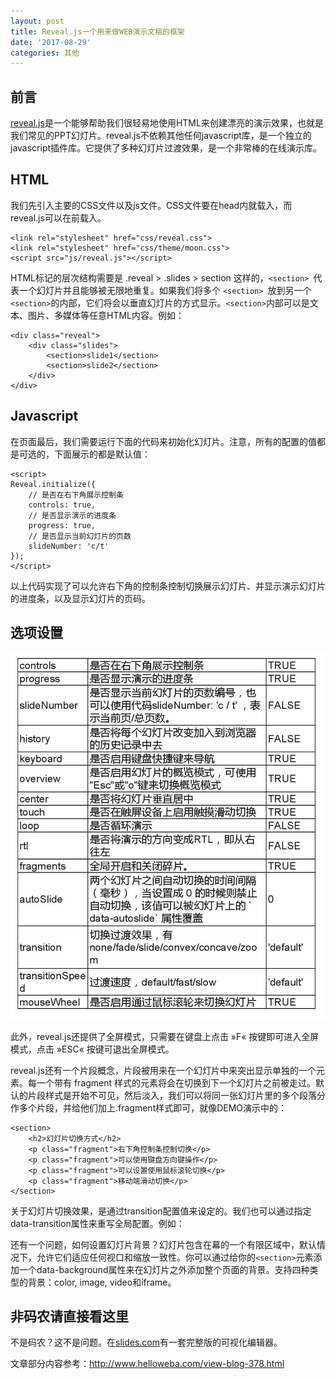 ```yaml
---
layout: post
title: Reveal.js一个用来做WEB演示文稿的框架
date: '2017-08-29'
categories: 其他
---
```


## 前言

[reveal.js](https://github.com/hakimel/reveal.js)是一个能够帮助我们很轻易地使用HTML来创建漂亮的演示效果，也就是我们常见的PPT幻灯片。reveal.js不依赖其他任何javascript库，是一个独立的javascript插件库。它提供了多种幻灯片过渡效果，是一个非常棒的在线演示库。

## HTML

我们先引入主要的CSS文件以及js文件。CSS文件要在head内就载入，而reveal.js可以在</body>前载入。

	<link rel="stylesheet" href="css/reveal.css"> 
	<link rel="stylesheet" href="css/theme/moon.css"> 
	<script src="js/reveal.js"></script>

HTML标记的层次结构需要是 .reveal > .slides > section 这样的，`<section> `代表一个幻灯片并且能够被无限地重复。如果我们将多个 `<section> `放到另一个` <section>`的内部，它们将会以垂直幻灯片的方式显示。`<section>`内部可以是文本、图片、多媒体等任意HTML内容。例如：

	<div class="reveal"> 
	    <div class="slides"> 
	        <section>slide1</section> 
	        <section>slide2</section> 
	    </div> 
	</div>

## Javascript

在页面最后，我们需要运行下面的代码来初始化幻灯片。注意，所有的配置的值都是可选的，下面展示的都是默认值：

	<script> 
	Reveal.initialize({ 
	    // 是否在右下角展示控制条 
	    controls: true, 
	    // 是否显示演示的进度条 
	    progress: true, 
	    // 是否显示当前幻灯片的页数 
	    slideNumber: 'c/t' 
	}); 
	</script>

以上代码实现了可以允许右下角的控制条控制切换展示幻灯片、并显示演示幻灯片的进度条，以及显示幻灯片的页码。

## 选项设置

![](/image/2017-08-29-2-1.jpg)

此外，reveal.js还提供了全屏模式，只需要在键盘上点击 »F« 按键即可进入全屏模式，点击 »ESC« 按键可退出全屏模式。

reveal.js还有一个片段概念，片段被用来在一个幻灯片中来突出显示单独的一个元素。每一个带有 fragment 样式的元素将会在切换到下一个幻灯片之前被走过。默认的片段样式是开始不可见，然后淡入，我们可以将同一张幻灯片里的多个段落分作多个片段，并给他们加上.fragment样式即可，就像DEMO演示中的：

	<section> 
	    <h2>幻灯片切换方式</h2> 
	    <p class="fragment">右下角控制条控制切换</p> 
	    <p class="fragment">可以使用键盘方向键操作</p> 
	    <p class="fragment">可以设置使用鼠标滚轮切换</p> 
	    <p class="fragment">移动端滑动切换</p> 
	</section>

关于幻灯片切换效果，是通过transition配置值来设定的。我们也可以通过指定data-transition属性来重写全局配置。例如：

还有一个问题，如何设置幻灯片背景？幻灯片包含在幕的一个有限区域中，默认情况下，允许它们适应任何视口和缩放一致性。你可以通过给你的`<section>`元素添加一个data-background属性来在幻灯片之外添加整个页面的背景。支持四种类型的背景：color, image, video和iframe。


## 非码农请直接看这里

不是码农？这不是问题。在[slides.com](https://slides.com)有一套完整版的可视化编辑器。

文章部分内容参考：http://www.helloweba.com/view-blog-378.html
